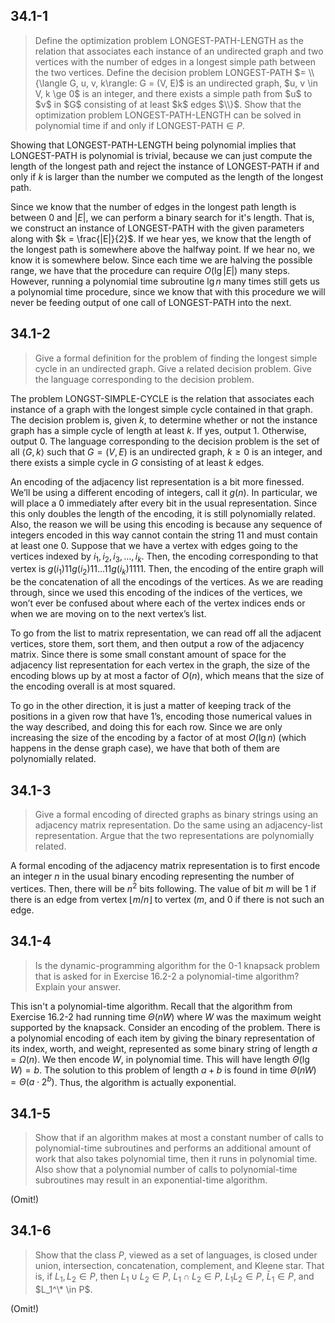## 34.1-1

> Define the optimization problem $\text{LONGEST-PATH-LENGTH}$ as the relation that associates each instance of an undirected graph and two vertices with the number of edges in a longest simple path between the two vertices. Define the decision problem $\text{LONGEST-PATH}$ $= \\{\langle G, u, v, k\rangle: G = (V, E)$ is an undirected graph, $u, v \in V, k \ge 0$ is an integer, and there exists a simple path from $u$ to $v$ in $G$ consisting of at least $k$ edges $\\}$. Show that the optimization problem $\text{LONGEST-PATH-LENGTH}$ can be solved in polynomial time if and only if $\text{LONGEST-PATH} \in P$.

Showing that $\text{LONGEST-PATH-LENGTH}$ being polynomial implies that $\text{LONGEST-PATH}$ is polynomial is trivial, because we can just compute the length of the longest path and reject the instance of $\text{LONGEST-PATH}$ if and only if $k$ is larger than the number we computed as the length of the longest path.

Since we know that the number of edges in the longest path length is between $0$ and $|E|$, we can perform a binary search for it's length. That is, we construct an instance of $\text{LONGEST-PATH}$ with the given parameters along with $k = \frac{|E|}{2}$. If we hear yes, we know that the length of the longest path is somewhere above the halfway point. If we hear no, we know it is somewhere below. Since each time we are halving the possible range, we have that the procedure can require $O(\lg |E|)$ many steps. However, running a polynomial time subroutine $\lg n$ many times still gets us a polynomial time procedure, since we know that with this procedure we will never be feeding output of one call of $\text{LONGEST-PATH}$ into the next.

## 34.1-2

> Give a formal definition for the problem of finding the longest simple cycle in an undirected graph. Give a related decision problem. Give the language corresponding to the decision problem.

The problem $\text{LONGST-SIMPLE-CYCLE}$ is the relation that associates each instance of a graph with the longest simple cycle contained in that graph. The decision problem is, given $k$, to determine whether or not the instance graph has a simple cycle of length at least $k$. If yes, output $1$. Otherwise, output $0$. The language corresponding to the decision problem is the set of all $\langle G, k\rangle$ such that $G = (V, E)$ is an undirected graph, $k \ge 0$ is an integer, and there exists a simple cycle in $G$ consisting of at least $k$ edges.

An encoding of the adjacency list representation is a bit more finessed. We’ll be using a different encoding of integers, call it $g(n)$. In particular, we will place a $0$ immediately after every bit in the usual representation. Since this only doubles the length of the encoding, it is still polynomially related. Also, the reason we will be using this encoding is because any sequence of integers encoded in this way cannot contain the string $11$ and must contain at least one $0$. Suppose that we have a vertex with edges going to the vertices indexed by $i_1, i_2, i_3, \dots, i_k$. Then, the encoding corresponding to that vertex is $g(i_1)11g(i_2)11 \dots 11g(i_k)1111$. Then, the encoding of the entire graph will be the concatenation of all the encodings of the vertices. As we are reading through, since we used this encoding of the indices of the vertices, we won’t ever be confused about where each of the vertex indices ends or when we are moving on to the next vertex’s list.

To go from the list to matrix representation, we can read off all the adjacent vertices, store them, sort them, and then output a row of the adjacency matrix. Since there is some small constant amount of space for the adjacency list representation for each vertex in the graph, the size of the encoding blows up by at most a factor of $O(n)$, which means that the size of the encoding overall is at most squared.

To go in the other direction, it is just a matter of keeping track of the positions in a given row that have $1 \text{'s}$, encoding those numerical values in the way described, and doing this for each row. Since we are only increasing the size of the encoding by a factor of at most $O(\lg{n})$ (which happens in the dense graph case), we have that both of them are polynomially related.

## 34.1-3

> Give a formal encoding of directed graphs as binary strings using an adjacency matrix representation. Do the same using an adjacency-list representation. Argue that the two representations are polynomially related.

A formal encoding of the adjacency matrix representation is to first encode an integer $n$ in the usual binary encoding representing the number of vertices. Then, there will be $n^2$ bits following. The value of bit $m$ will be $1$ if there is an
edge from vertex $\lfloor m/n \rfloor$ to vertex $(m%n)$, and $0$ if there is not such an edge.

## 34.1-4

> Is the dynamic-programming algorithm for the 0-1 knapsack problem that is asked for in Exercise 16.2-2 a polynomial-time algorithm? Explain your answer.

This isn't a polynomial-time algorithm. Recall that the algorithm from Exercise 16.2-2 had running time $\Theta(nW)$ where $W$ was the maximum weight supported by the knapsack. Consider an encoding of the problem. There is a polynomial encoding of each item by giving the binary representation of its index, worth, and weight, represented as some binary string of length $a = \Omega(n)$. We then encode $W$, in polynomial time. This will have length $\Theta(\lg W) = b$. The solution to this problem of length $a + b$ is found in time $\Theta(nW) = \Theta(a \cdot 2^b)$. Thus, the algorithm is actually exponential.

## 34.1-5

> Show that if an algorithm makes at most a constant number of calls to polynomial-time subroutines and performs an additional amount of work that also takes polynomial time, then it runs in polynomial time. Also show that a polynomial number of calls to polynomial-time subroutines may result in an exponential-time algorithm.

(Omit!)

## 34.1-6

> Show that the class $P$, viewed as a set of languages, is closed under union, intersection, concatenation, complement, and Kleene star. That is, if $L_1, L_2 \in P$, then $L_1 \cup L_2 \in P$, $L_1 \cap L_2 \in P$, $L_1L_2 \in P$, $\bar L_1 \in P$, and $L_1^\* \in P$.

(Omit!)
